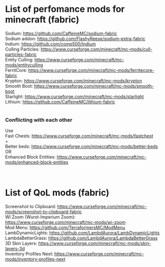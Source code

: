 # List of perfomance mods for minecraft (fabric)

Sodium: https://github.com/CaffeineMC/sodium-fabric <br/>
Sodium addon: https://github.com/FlashyReese/sodium-extra-fabric <br/>
Indium: https://github.com/comp500/Indium <br/>
Culling Particles: https://www.curseforge.com/minecraft/mc-mods/cull-particles-fabric <br/>
Entity Culling: https://www.curseforge.com/minecraft/mc-mods/entityculling <br/>
FerritCore: https://www.curseforge.com/minecraft/mc-mods/ferritecore-fabric <br/>
Krypton: https://www.curseforge.com/minecraft/mc-mods/krypton <br/>
Smooth Boot: https://www.curseforge.com/minecraft/mc-mods/smooth-boot <br/> 
Starlight: https://www.curseforge.com/minecraft/mc-mods/starlight <br/>
Lithium: https://github.com/CaffeineMC/lithium-fabric <br/>
<br/>
### Conflicting with each other
Use <br/>
Fast Chests: https://www.curseforge.com/minecraft/mc-mods/fastchest <br/>
+
<br/> Better beds: https://www.curseforge.com/minecraft/mc-mods/better-beds <br/>
OR <br/>
Enhanced Block Entities: https://www.curseforge.com/minecraft/mc-mods/enhanced-block-entities <br/>
<br/>
<br/>
# List of QoL mods (fabric)
Screenshot to Clipboard: https://www.curseforge.com/minecraft/mc-mods/screenshot-to-clipboard-fabric <br/>
WI Zoom (Wurst-Imperium Zoom): https://www.curseforge.com/minecraft/mc-mods/wi-zoom <br/>
Mod Menu: https://github.com/TerraformersMC/ModMenu <br/>
LambDynamicLights: https://github.com/LambdAurora/LambDynamicLights <br/>
LambdaBetterGrass: https://github.com/LambdAurora/LambdaBetterGrass <br/>
3D Skin Layers: https://www.curseforge.com/minecraft/mc-mods/skin-layers-3d <br/>
Inventory Profiles Next: https://www.curseforge.com/minecraft/mc-mods/inventory-profiles-next <br/>
